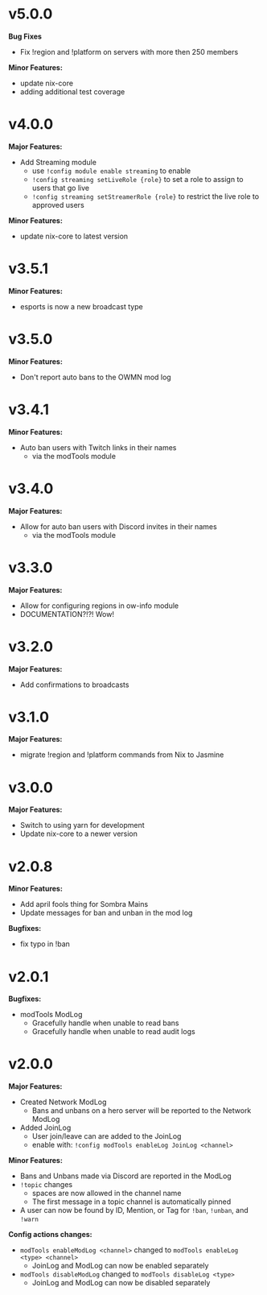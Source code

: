 # v5.0.0
**Bug Fixes**
- Fix !region and !platform on servers with more then 250 members

**Minor Features:**
- update nix-core
- adding additional test coverage

# v4.0.0
**Major Features:**
- Add Streaming module
    - use `!config module enable streaming` to enable
    - `!config streaming setLiveRole {role}` to set a role to assign to users that go live
    - `!config streaming setStreamerRole {role}` to restrict the live role to approved users

**Minor Features:**
- update nix-core to latest version



# v3.5.1
**Minor Features:**
- esports is now a new broadcast type



# v3.5.0
**Minor Features:**
- Don't report auto bans to the OWMN mod log



# v3.4.1
**Minor Features:**
- Auto ban users with Twitch links in their names
    - via the modTools module



# v3.4.0
**Major Features:**
- Allow for auto ban users with Discord invites in their names
    - via the modTools module



# v3.3.0
**Major Features:**
- Allow for configuring regions in ow-info module
- DOCUMENTATION?!?! Wow!



# v3.2.0
**Major Features:**
- Add confirmations to broadcasts



# v3.1.0
**Major Features:**
- migrate !region and !platform commands from Nix to Jasmine



# v3.0.0
**Major Features:**
- Switch to using yarn for development
- Update nix-core to a newer version



# v2.0.8
**Minor Features:**
- Add april fools thing for Sombra Mains
- Update messages for ban and unban in the mod log

**Bugfixes:**
- fix typo in !ban



# v2.0.1
**Bugfixes:**
- modTools ModLog
    - Gracefully handle when unable to read bans
    - Gracefully handle when unable to read audit logs



# v2.0.0
**Major Features:**
- Created Network ModLog
    - Bans and unbans on a hero server will be reported to the Network ModLog
- Added JoinLog
    - User join/leave can are added to the JoinLog
    - enable with: `!config modTools enableLog JoinLog <channel>`

**Minor Features:**
- Bans and Unbans made via Discord are reported in the ModLog
- `!topic` changes
    - spaces are now allowed in the channel name
    - The first message in a topic channel is automatically pinned
- A user can now be found by ID, Mention, or Tag for `!ban`, `!unban`, and `!warn` 

**Config actions changes:**
- `modTools enableModLog <channel>` changed to `modTools enableLog <type> <channel>`
    - JoinLog and ModLog can now be enabled separately
- `modTools disableModLog` changed to `modTools disableLog <type>`
    - JoinLog and ModLog can now be disabled separately
